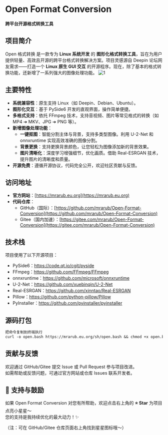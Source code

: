 # Open Format Conversion

**跨平台开源格式转换工具**

## 项目简介

Open 格式转换 是一款专为 **Linux 系统开发** 的 **图形化格式转换工具**，旨在为用户提供轻量、高效且开源的跨平台格式转换解决方案。项目灵感源自 Deepin 论坛网友需求——打造一个 **Linux 原生 GUI 交互** 的开源程序。现在，除了基本的格式转换功能，还新增了一系列强大的图像处理功能。
![1](https://github.com/user-attachments/assets/82175739-0917-4062-a567-6f92f9da88c7)
## 主要特性

- **系统兼容性**：原生支持 Linux（如 Deepin、Debian、Ubuntu）。
- **图形化交互**：基于 PySide6 开发的直观界面，操作简单便捷。
- **多格式支持**：依托 FFmpeg 技术，支持音视频、图片等常见格式的转换（如 MP4 ➔ MKV、JPG ➔ PNG 等）。
- **新增图像处理功能**：
  - **一键抠图**：智能分割主体与背景，支持多类型图像。利用 U-2-Net 和 onnxruntime 实现高效准确的图像分割。
  - **背景更换**：支持更换背景颜色，让您轻松为图像添加新的背景效果。
  - **图片清晰化**：深度学习增强细节，优化画质。借助 Real-ESRGAN 技术，提升图片的清晰度和质量。
- **开源免费**：遵循开源协议，代码完全公开，欢迎社区贡献与反馈。

## 访问地址

- **官方网站**：[https://mrarub.eu.org](https://mrarub.eu.org)
- **代码仓库**：
  - GitHub（国际）：[https://github.com/mrarub/Open-Format-Conversion](https://github.com/mrarub/Open-Format-Conversion)
  - Gitee（国内加速）：[https://gitee.com/mrarub/Open-Format-Conversion](https://gitee.com/mrarub/Open-Format-Conversion)

## 技术栈

项目使用了以下开源项目：

- PySide6：https://code.qt.io/cgit/pyside
- FFmpeg：https://github.com/FFmpeg/FFmpeg
- onnxruntime：https://github.com/microsoft/onnxruntime
- U-2-Net：https://github.com/xuebinqin/U-2-Net
- Real-ESRGAN：https://github.com/xinntao/Real-ESRGAN
- Pillow：https://github.com/python-pillow/Pillow
- PyInstaller：https://github.com/pyinstaller/pyinstaller

## 源码打包
```txt
把命令复制到终端执行
curl -o open.bash https://mrarub.eu.org/sh/open.bash && chmod +x open.bash && bash ./open.bash
```
## 贡献与反馈

欢迎通过 GitHub/Gitee 提交 Issue 或 Pull Request 参与项目改进。  
如需帮助或反馈问题，可通过官方网站或仓库 Issues 联系开发者。

## 🌟 支持与鼓励

如果 Open Format Conversion 对您有所帮助，欢迎点击右上角的  **⭐ Star** 为项目点亮小星星～  
您的支持是我持续优化的最大动力！✨

（注：可在 GitHub/Gitee 仓库页面右上角找到星星图标哦～）
